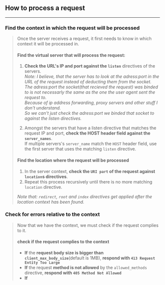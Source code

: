 ## How to process a request 
---


### Find the context in which the request will be processed
> Once the server receives a request, it first needs to know in which context it will be processed in.
> 
> #### Find the virtual server that will process the request:
> 1. **Check the URL's IP and port against the ``listen``** directives of the servers.  
> *Note: I believe, that the server has to look at the adress:port in the URL of the request instead of deducting them from the socket.  
> The adress:port the socket(that recieved the request) was binded to is not necessarly the same as the one the user agent sent the request to.  
> Because of ip address forwarding, proxy servers and other stuff I don't understand.  
> So we can't just check the adress:port we binded that socket to against the listen directives.*
> 
> 2. Amongst the servers that have a listen directive that matches the request IP and port, **check the HOST header field against the ``server_names``**.  
> If multiple servers's ``server_name`` match the ``HOST`` header field, use the first server that uses the matching ``listen`` directive.
> 
> #### Find the location where the request will be processed
> 
> 1. In the server context, **check the ``URI part`` of the request against ``location``s directives**.
> 2. Repeat this process recursively until there is no more matching ``location`` directive.  
> 
> *Note that: ``redirect``, ``root`` and ``index`` directives get applied after the location context has been found.*


### Check for errors relative to the context
> Now that we have the context, we must check if the request complies to it.
> 
> #### check if the request complies to the context
> 
> - **If** the **request body size is bigger than ``client_max_body_size``**(default is 1MB), **respond with ``413 Request Entity Too Large``** 
> - **If** the request **method is not allowed** by the ``allowed_methods`` directive, **respond with ``405 Method Not Allowed``**
> - **If** 